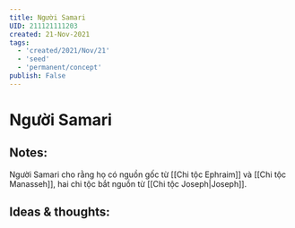 ```yaml
---
title: Người Samari
UID: 211121111203
created: 21-Nov-2021
tags:
  - 'created/2021/Nov/21'
  - 'seed'
  - 'permanent/concept'
publish: False
---
```

# Người Samari

## Notes:
Người Samari cho rằng họ có nguồn gốc từ [[Chi tộc Ephraim]] và [[Chi tộc Manasseh]], hai chi tộc bắt nguồn từ [[Chi tộc Joseph|Joseph]].

## Ideas & thoughts:


